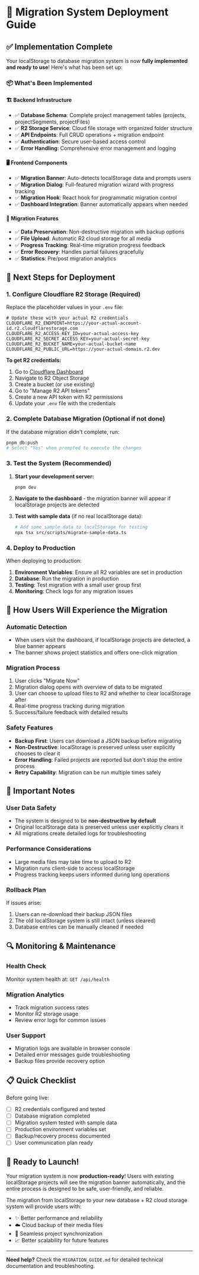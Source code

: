 # 🚀 Migration System Deployment Guide

## ✅ Implementation Complete

Your localStorage to database migration system is now **fully implemented and ready to use**! Here's what has been set up:

### 📦 What's Been Implemented

#### 🏗️ **Backend Infrastructure**
- ✅ **Database Schema**: Complete project management tables (projects, projectSegments, projectFiles)
- ✅ **R2 Storage Service**: Cloud file storage with organized folder structure
- ✅ **API Endpoints**: Full CRUD operations + migration endpoint
- ✅ **Authentication**: Secure user-based access control
- ✅ **Error Handling**: Comprehensive error management and logging

#### 🖥️ **Frontend Components**
- ✅ **Migration Banner**: Auto-detects localStorage data and prompts users
- ✅ **Migration Dialog**: Full-featured migration wizard with progress tracking
- ✅ **Migration Hook**: React hook for programmatic migration control
- ✅ **Dashboard Integration**: Banner automatically appears when needed

#### 🔧 **Migration Features**
- ✅ **Data Preservation**: Non-destructive migration with backup options
- ✅ **File Upload**: Automatic R2 cloud storage for all media
- ✅ **Progress Tracking**: Real-time migration progress feedback
- ✅ **Error Recovery**: Handles partial failures gracefully
- ✅ **Statistics**: Pre/post migration analytics

## 🎯 Next Steps for Deployment

### 1. **Configure Cloudflare R2 Storage** (Required)

Replace the placeholder values in your `.env` file:

```env
# Update these with your actual R2 credentials
CLOUDFLARE_R2_ENDPOINT=https://your-actual-account-id.r2.cloudflarestorage.com
CLOUDFLARE_R2_ACCESS_KEY_ID=your-actual-access-key
CLOUDFLARE_R2_SECRET_ACCESS_KEY=your-actual-secret-key
CLOUDFLARE_R2_BUCKET_NAME=your-actual-bucket-name
CLOUDFLARE_R2_PUBLIC_URL=https://your-actual-domain.r2.dev
```

**To get R2 credentials:**
1. Go to [Cloudflare Dashboard](https://dash.cloudflare.com/)
2. Navigate to R2 Object Storage
3. Create a bucket (or use existing)
4. Go to "Manage R2 API tokens"
5. Create a new API token with R2 permissions
6. Update your `.env` file with the credentials

### 2. **Complete Database Migration** (Optional if not done)

If the database migration didn't complete, run:
```bash
pnpm db:push
# Select "Yes" when prompted to execute the changes
```

### 3. **Test the System** (Recommended)

1. **Start your development server:**
   ```bash
   pnpm dev
   ```

2. **Navigate to the dashboard** - the migration banner will appear if localStorage projects are detected

3. **Test with sample data** (if no real localStorage data):
   ```bash
   # Add some sample data to localStorage for testing
   npx tsx src/scripts/migrate-sample-data.ts
   ```

### 4. **Deploy to Production**

When deploying to production:

1. **Environment Variables**: Ensure all R2 variables are set in production
2. **Database**: Run the migration in production
3. **Testing**: Test migration with a small user group first
4. **Monitoring**: Check logs for any migration issues

## 📱 How Users Will Experience the Migration

### **Automatic Detection**
- When users visit the dashboard, if localStorage projects are detected, a blue banner appears
- The banner shows project statistics and offers one-click migration

### **Migration Process**
1. User clicks "Migrate Now"
2. Migration dialog opens with overview of data to be migrated
3. User can choose to upload files to R2 and whether to clear localStorage after
4. Real-time progress tracking during migration
5. Success/failure feedback with detailed results

### **Safety Features**
- **Backup First**: Users can download a JSON backup before migrating
- **Non-Destructive**: localStorage is preserved unless user explicitly chooses to clear it
- **Error Handling**: Failed projects are reported but don't stop the entire process
- **Retry Capability**: Migration can be run multiple times safely

## 🚨 Important Notes

### **User Data Safety**
- The system is designed to be **non-destructive by default**
- Original localStorage data is preserved unless user explicitly clears it
- All migrations create detailed logs for troubleshooting

### **Performance Considerations**
- Large media files may take time to upload to R2
- Migration runs client-side to access localStorage
- Progress tracking keeps users informed during long operations

### **Rollback Plan**
If issues arise:
1. Users can re-download their backup JSON files
2. The old localStorage system is still intact (unless cleared)
3. Database entries can be manually cleaned if needed

## 🔍 Monitoring & Maintenance

### **Health Check**
Monitor system health at: `GET /api/health`

### **Migration Analytics**
- Track migration success rates
- Monitor R2 storage usage
- Review error logs for common issues

### **User Support**
- Migration logs are available in browser console
- Detailed error messages guide troubleshooting
- Backup files provide recovery option

## 📋 Quick Checklist

Before going live:
- [ ] R2 credentials configured and tested
- [ ] Database migration completed
- [ ] Migration system tested with sample data
- [ ] Production environment variables set
- [ ] Backup/recovery process documented
- [ ] User communication plan ready

## 🎉 Ready to Launch!

Your migration system is now **production-ready**! Users with existing localStorage projects will see the migration banner automatically, and the entire process is designed to be safe, user-friendly, and reliable.

The migration from localStorage to your new database + R2 cloud storage system will provide users with:
- ✨ Better performance and reliability
- ☁️ Cloud backup of their media files
- 🔄 Seamless project synchronization
- 📈 Better scalability for future features

---

**Need help?** Check the `MIGRATION_GUIDE.md` for detailed technical documentation and troubleshooting.